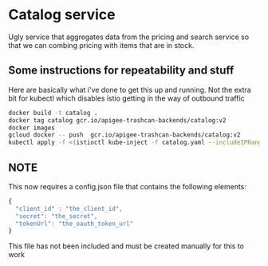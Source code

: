 # Catalog service
Ugly service that aggregates data from the pricing and search service so that we can combing pricing with items that are in stock.

## Some instructions for repeatability and stuff
Here are basically what i've done to get this up and running. Not the extra bit for kubectl which disables istio getting in the way of outbound traffic
```bash
docker build -t catalog .
docker tag catalog gcr.io/apigee-trashcan-backends/catalog:v2
docker images
gcloud docker -- push  gcr.io/apigee-trashcan-backends/catalog:v2
kubectl apply -f <(istioctl kube-inject -f catalog.yaml --includeIPRanges=10.28.0.0/14,10.31.240.0/20)
```

## NOTE
This now requires a config.json file that contains the following elements:
```javascript
{
  "client_id" : "the_client_id",
  "secret": "the_secret",
  "tokenUrl": "the_oauth_token_url"
}
```

This file has not been included and must be created manually for this to work
